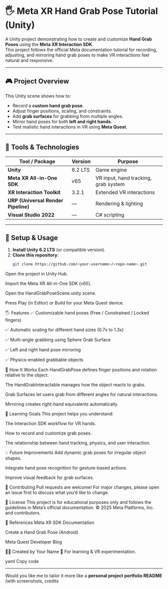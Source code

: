 # 🖐️ Meta XR Hand Grab Pose Tutorial (Unity)

A Unity project demonstrating how to create and customize **Hand Grab Poses** using the **Meta XR Interaction SDK**.  
This project follows the official Meta documentation tutorial for recording, adjusting, and mirroring hand grab poses to make VR interactions feel natural and responsive.

---

## 🎮 Project Overview

This Unity scene shows how to:
- Record a **custom hand grab pose**.
- Adjust finger positions, scaling, and constraints.
- Add **grab surfaces** for grabbing from multiple angles.
- Mirror hand poses for both **left and right hands**.
- Test realistic hand interactions in VR using **Meta Quest**.

---

## 🧰 Tools & Technologies

| Tool / Package | Version | Purpose |
|----------------|----------|----------|
| **Unity** | 6.2 LTS | Game engine |
| **Meta XR All-in-One SDK** | v65 | VR input, hand tracking, grab system |
| **XR Interaction Toolkit** | 3.2.1 | Extended VR interactions |
| **URP (Universal Render Pipeline)** | — | Rendering & lighting |
| **Visual Studio 2022** | — | C# scripting |

---

## 🚀 Setup & Usage

1. **Install Unity 6.2 LTS** (or compatible version).
2. **Clone this repository**:
   ```bash
   git clone https://github.com/<your-username>/<repo-name>.git
Open the project in Unity Hub.

Import the Meta XR All-in-One SDK (v65).

Open the HandGrabPoseScene.unity scene.

Press Play (in Editor) or Build for your Meta Quest device.

🖐️ Features
✅ Customizable hand poses (Free / Constrained / Locked fingers)

✅ Automatic scaling for different hand sizes (0.7x to 1.3x)

✅ Multi-angle grabbing using Sphere Grab Surface

✅ Left and right hand pose mirroring

✅ Physics-enabled grabbable objects

🧩 How It Works
Each HandGrabPose defines finger positions and rotation relative to the object.

The HandGrabInteractable manages how the object reacts to grabs.

Grab Surfaces let users grab from different angles for natural interactions.

Mirroring creates right-hand equivalents automatically.

🧠 Learning Goals
This project helps you understand:

The Interaction SDK workflow for VR hands.

How to record and customize grab poses.

The relationship between hand tracking, physics, and user interaction.

💡 Future Improvements
Add dynamic grab poses for irregular object shapes.

Integrate hand pose recognition for gesture-based actions.

Improve visual feedback for grab surfaces.

🤝 Contributing
Pull requests are welcome!
For major changes, please open an issue first to discuss what you’d like to change.

📄 License
This project is for educational purposes only and follows the guidelines in Meta’s official documentation.
© 2025 Meta Platforms, Inc. and contributors.

🔗 References
Meta XR SDK Documentation

Create a Hand Grab Pose (Android)

Meta Quest Developer Blog

🧑‍💻 Created by Your Name
📧 For learning & VR experimentation.

yaml
Copy code

---

Would you like me to tailor it more like a **personal project portfolio README** (with screenshots, credits

